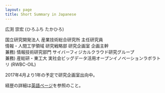 ```yaml
---
layout: page
title: Short Summary in Japanese
---
```


広渕 崇宏 (ひろふち たかひろ)

国立研究開発法人 産業技術総合研究所 主任研究員  
情報・人間工学領域 研究戦略部 研究企画室 企画主幹  
兼務) 情報技術研究部門 サイバーフィジカルクラウド研究グループ  
兼務) 産総研・東工大 実社会ビッグデータ活用オープンイノベーションラボラトリ (RWBC-OIL)

2017年4月より1年の予定で研究企画室出向中。

経歴の詳細は[英語ページ](../cv/)を参照のこと。
